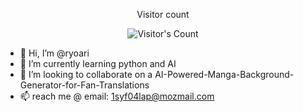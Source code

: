 <div align="center"> 
  <p>Visitor count</p>
  <img src="https://profile-counter.glitch.me/{ryoari}/count.svg" alt="Visitor's Count" />
</div>

- 👋 Hi, I’m @ryoari
- 🌱 I’m currently learning python and AI
- 💞️ I’m looking to collaborate on a AI-Powered-Manga-Background-Generator-for-Fan-Translations
- 📫 reach me @ email: 1syf04lap@mozmail.com

<!---
ryoari/ryoari is a ✨ special ✨ repository because its `README.md` (this file) appears on your GitHub profile.
You can click the Preview link to take a look at your changes.
--->
